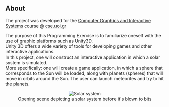 ## About
The project was developed for the [Computer Graphics and Interactive Systems](https://www.cse.uoi.gr/course/computer-graphics-and-interactive-systems/?lang=en) course @ [cse.uoi.gr](https://www.cs.uoi.gr/)

The purpose of this Programming Exercise is to familiarize oneself with the use of graphic platforms such as Unity3D.<br>
Unity 3D offers a wide variety of tools for developing games and other interactive applications.<br>
In this project, one will construct an interactive application in which a solar system is simulated.<br>
More specifically: one will create a game application, in which a sphere that corresponds to the Sun will be loaded, along with planets (spheres) that will move in orbits around the Sun.
The user can launch meteorites and try to hit the planets.

<p align="center">
    <img src="https://i.imgur.com/3KIv3mU.png" alt="Solar system">
    <br>
    Opening scene depicting a solar system before it's blown to bits
</p>
